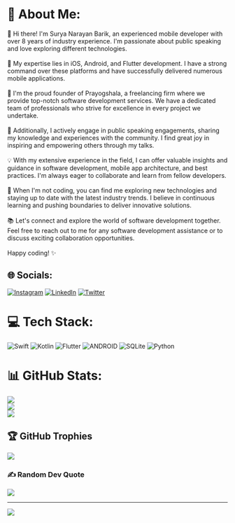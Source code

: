 # 💫 About Me:
👋 Hi there! I'm Surya Narayan Barik, an experienced mobile developer with over 8 years of industry experience. I'm passionate about public speaking and love exploring different technologies.<br><br>📱 My expertise lies in iOS, Android, and Flutter development. I have a strong command over these platforms and have successfully delivered numerous mobile applications.<br><br>💼 I'm the proud founder of Prayogshala, a freelancing firm where we provide top-notch software development services. We have a dedicated team of professionals who strive for excellence in every project we undertake.<br><br>🎤 Additionally, I actively engage in public speaking engagements, sharing my knowledge and experiences with the community. I find great joy in inspiring and empowering others through my talks.<br><br>💡 With my extensive experience in the field, I can offer valuable insights and guidance in software development, mobile app architecture, and best practices. I'm always eager to collaborate and learn from fellow developers.<br><br>🌟 When I'm not coding, you can find me exploring new technologies and staying up to date with the latest industry trends. I believe in continuous learning and pushing boundaries to deliver innovative solutions.<br><br>📚 Let's connect and explore the world of software development together. Feel free to reach out to me for any software development assistance or to discuss exciting collaboration opportunities.<br><br>Happy coding! ✨


## 🌐 Socials:
[![Instagram](https://img.shields.io/badge/Instagram-%23E4405F.svg?logo=Instagram&logoColor=white)](https://instagram.com/suryabarik_) [![LinkedIn](https://img.shields.io/badge/LinkedIn-%230077B5.svg?logo=linkedin&logoColor=white)](https://linkedin.com/in/suryabarik_) [![Twitter](https://img.shields.io/badge/Twitter-%231DA1F2.svg?logo=Twitter&logoColor=white)](https://twitter.com/suryabarik_) 

# 💻 Tech Stack:
![Swift](https://img.shields.io/badge/swift-F54A2A?style=flat&logo=swift&logoColor=white) ![Kotlin](https://img.shields.io/badge/kotlin-%230095D5.svg?style=flat&logo=kotlin&logoColor=white) ![Flutter](https://img.shields.io/badge/Flutter-%2302569B.svg?style=flat&logo=Flutter&logoColor=white) ![ANDROID](https://img.shields.io/badge/android-%2320232a.svg?style=flat&logo=android&logoColor=%a4c639) ![SQLite](https://img.shields.io/badge/sqlite-%2307405e.svg?style=flat&logo=sqlite&logoColor=white) ![Python](https://img.shields.io/badge/python-3670A0?style=flat&logo=python&logoColor=ffdd54)
# 📊 GitHub Stats:
![](https://github-readme-stats.vercel.app/api?username=bariksurya&theme=dark&hide_border=false&include_all_commits=true&count_private=true)<br/>
![](https://github-readme-streak-stats.herokuapp.com/?user=bariksurya&theme=dark&hide_border=false)<br/>
![](https://github-readme-stats.vercel.app/api/top-langs/?username=bariksurya&theme=dark&hide_border=false&include_all_commits=true&count_private=true&layout=compact)

## 🏆 GitHub Trophies
![](https://github-profile-trophy.vercel.app/?username=bariksurya&theme=onedark&no-frame=false&no-bg=false&margin-w=4)

### ✍️ Random Dev Quote
![](https://quotes-github-readme.vercel.app/api?type=horizontal&theme=merko)

---
[![](https://visitcount.itsvg.in/api?id=bariksurya&icon=1&color=0)](https://visitcount.itsvg.in)

<!-- Proudly created with GPRM ( https://gprm.itsvg.in ) -->
